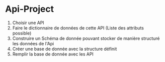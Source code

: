 # Api-Project


1) Choisir une  API 
2) Faire le dictionnaire de données de cette API  (Liste des attributs possible)
3) Construire un Schéma de donnée pouvant stocker de manière structuré les données de l'Api
4) Créer une base de donnée avec la structure définit
5) Remplir la base de donnée avec les API
